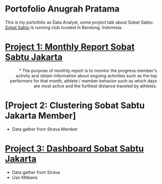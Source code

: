 # Portofolio Anugrah Pratama
This is my portofolio as Data Analyst, some project talk about Sobat Sabtu. [Sobat Sabtu](https://www.instagram.com/sobatsabtu) is running club located in Bandung, Indonesia.

# [Project 1: Monthly Report Sobat Sabtu Jakarta](https://github.com/AnugrahPratamaH/Report/blob/main/SobatSabtuJakarta/Report%20JKT%20July%2025.pdf)
<div style="text-align: right">
* The purpose of monthly report is to monitor the progress member's activity and obtain information about ongoing activities such as
  the top performers for that month, athlete / member behavior such as which days are most active and the furthest distance traveled by athletes. </div>

# [Project 2: Clustering Sobat Sabtu Jakarta Member] 

* Data gather from Strava Member

# [Project 3: Dashboard Sobat Sabtu Jakarta](https://lookerstudio.google.com/reporting/8f954f1c-535d-487c-b1e9-d8c6acb5048d)

* Data gather from Strava
* Use KMeans
